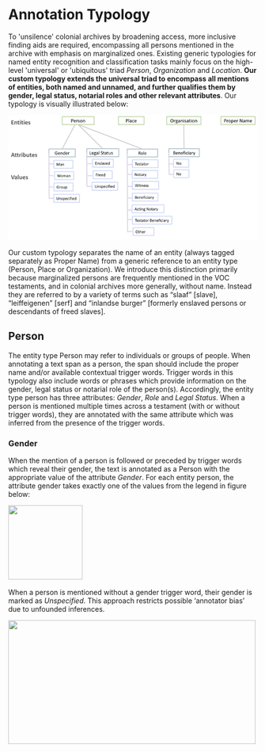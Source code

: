 # Annotation Typology

To 'unsilence' colonial archives by broadening access, more inclusive finding aids are required, encompassing all persons mentioned in the archive with emphasis on marginalized ones. Existing generic typologies for named entity recognition and classification tasks mainly focus on the high-level 'universal' or 'ubiquitous' triad *Person*, *Organization* and *Location*. **Our custom typology extends the
universal triad to encompass all mentions of entities, both named and unnamed, and further qualifies them by gender, legal status, notarial roles and other relevant attributes**. Our typology is visually illustrated below:

![annotationtypology](../images/AnnotationTypology.png)

Our custom typology separates the name of an entity (always tagged separately as Proper Name) from a generic reference to an entity type (Person, Place or Organization). We introduce this distinction primarily because marginalized persons are frequently mentioned in the VOC testaments, and in colonial archives more generally, without name. Instead they are referred to by a variety of terms such as “slaaf” [slave], “leiffeigenen” [serf] and “inlandse burger” [formerly enslaved persons or descendants of freed slaves]. 

## Person

The entity type Person may refer to individuals or groups of people. When annotating a text span as a person, the span should include the proper name and/or available contextual trigger words. Trigger words in this typology also include words or phrases which provide information on the gender, legal status or notarial role of the person(s). Accordingly, the entity type person has three attributes: *Gender*, *Role* and *Legal Status*. When a person is mentioned multiple times across a testament (with or without trigger words), they are annotated with the same attribute which was inferred from the presence of the trigger words.

### Gender 
When the mention of a person is followed or preceded by trigger words which reveal their gender, the text is annotated as a Person with the appropriate value of the attribute *Gender*. For each entity person, the attribute gender takes exactly one of the values from the legend in figure below:

<img src="https://github.com/budh333/UnSilence_VOC/blob/main/images/Gender_Legend.png" width="150" height="150">

<!--![genderlegend](../images/Gender_Legend.png)-->

When a person is mentioned without a gender trigger word, their gender is marked as *Unspecified*. This approach restricts possible ‘annotator bias’ due to unfounded inferences.

<img src="https://github.com/budh333/UnSilence_VOC/blob/main/images/GenderNames.png" width="500" height="250">


